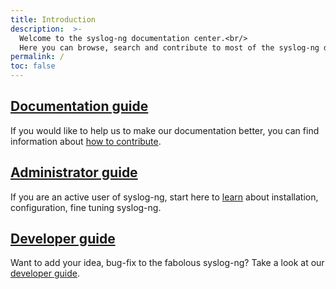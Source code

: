 ```yaml
---
title: Introduction
description:  >-
  Welcome to the syslog-ng documentation center.<br/>
  Here you can browse, search and contribute to most of the syslog-ng documentation.
permalink: /
toc: false
---
```


[ref:admin-guide]: admin-guide/README.html
[ref:dev-guide]: dev-guide/README.html
[ref:doc-guide]: doc-guide/README.html

## [Documentation guide][ref:doc-guide]

If you would like to help us to make our documentation better, you can find information about [how to contribute][ref:doc-guide].

## [Administrator guide][ref:admin-guide]

If you are an active user of syslog-ng, start here to [learn][ref:admin-guide] about installation, configuration, fine tuning syslog-ng.

## [Developer guide][ref:dev-guide]

Want to add your idea, bug-fix to the fabolous syslog-ng? Take a look at our [developer guide][ref:dev-guide].
